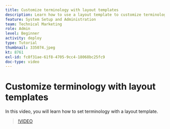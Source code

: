 ```yaml
---
title: Customize terminology with layout templates
description: Learn how to use a layout template to customize terminology seen in the user interface for tasks, projects, and other items.
feature: System Setup and Administration
team: Technical Marketing
role: Admin
level: Beginner
activity: deploy
type: Tutorial
thumbnail: 335074.jpeg
kt: 8761
exl-id: fc8f31ae-61f8-4705-9cc4-18068bc25fc9
doc-type: video
---
```

# Customize terminology with layout templates

In this video, you will learn how to set terminology with a layout template.

>[!VIDEO](https://video.tv.adobe.com/v/335074/?quality=12)
